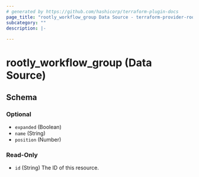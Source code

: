 ```yaml
---
# generated by https://github.com/hashicorp/terraform-plugin-docs
page_title: "rootly_workflow_group Data Source - terraform-provider-rootly"
subcategory: ""
description: |-
  
---
```


# rootly_workflow_group (Data Source)





<!-- schema generated by tfplugindocs -->
## Schema

### Optional

- `expanded` (Boolean)
- `name` (String)
- `position` (Number)

### Read-Only

- `id` (String) The ID of this resource.


